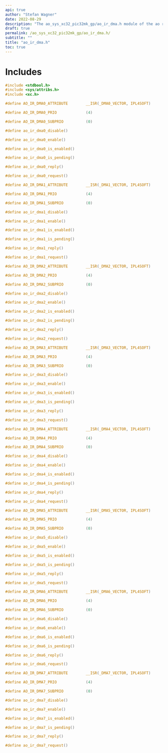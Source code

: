 ```yaml
---
api: true
author: "Stefan Wagner"
date: 2022-08-29
description: "The ao_sys_xc32_pic32mk_gp/ao_ir_dma.h module of the ao real-time operating system."
draft: true
permalink: /ao_sys_xc32_pic32mk_gp/ao_ir_dma.h/ 
subtitle: ""
title: "ao_ir_dma.h"
toc: true
---
```


# Includes

```c
#include <stdbool.h>
#include <sys/attribs.h>
#include <xc.h>
```

```c
#define AO_IR_DMA0_ATTRIBUTE        __ISR(_DMA0_VECTOR, IPL4SOFT)
```

```c
#define AO_IR_DMA0_PRIO             (4)
```

```c
#define AO_IR_DMA0_SUBPRIO          (0)
```

```c
#define ao_ir_dma0_disable()
```

```c
#define ao_ir_dma0_enable()
```

```c
#define ao_ir_dma0_is_enabled()
```

```c
#define ao_ir_dma0_is_pending()
```

```c
#define ao_ir_dma0_reply()
```

```c
#define ao_ir_dma0_request()
```

```c
#define AO_IR_DMA1_ATTRIBUTE        __ISR(_DMA1_VECTOR, IPL4SOFT)
```

```c
#define AO_IR_DMA1_PRIO             (4)
```

```c
#define AO_IR_DMA1_SUBPRIO          (0)
```

```c
#define ao_ir_dma1_disable()
```

```c
#define ao_ir_dma1_enable()
```

```c
#define ao_ir_dma1_is_enabled()
```

```c
#define ao_ir_dma1_is_pending()
```

```c
#define ao_ir_dma1_reply()
```

```c
#define ao_ir_dma1_request()
```

```c
#define AO_IR_DMA2_ATTRIBUTE        __ISR(_DMA2_VECTOR, IPL4SOFT)
```

```c
#define AO_IR_DMA2_PRIO             (4)
```

```c
#define AO_IR_DMA2_SUBPRIO          (0)
```

```c
#define ao_ir_dma2_disable()
```

```c
#define ao_ir_dma2_enable()
```

```c
#define ao_ir_dma2_is_enabled()
```

```c
#define ao_ir_dma2_is_pending()
```

```c
#define ao_ir_dma2_reply()
```

```c
#define ao_ir_dma2_request()
```

```c
#define AO_IR_DMA3_ATTRIBUTE        __ISR(_DMA3_VECTOR, IPL4SOFT)
```

```c
#define AO_IR_DMA3_PRIO             (4)
```

```c
#define AO_IR_DMA3_SUBPRIO          (0)
```

```c
#define ao_ir_dma3_disable()
```

```c
#define ao_ir_dma3_enable()
```

```c
#define ao_ir_dma3_is_enabled()
```

```c
#define ao_ir_dma3_is_pending()
```

```c
#define ao_ir_dma3_reply()
```

```c
#define ao_ir_dma3_request()
```

```c
#define AO_IR_DMA4_ATTRIBUTE        __ISR(_DMA4_VECTOR, IPL4SOFT)
```

```c
#define AO_IR_DMA4_PRIO             (4)
```

```c
#define AO_IR_DMA4_SUBPRIO          (0)
```

```c
#define ao_ir_dma4_disable()
```

```c
#define ao_ir_dma4_enable()
```

```c
#define ao_ir_dma4_is_enabled()
```

```c
#define ao_ir_dma4_is_pending()
```

```c
#define ao_ir_dma4_reply()
```

```c
#define ao_ir_dma4_request()
```

```c
#define AO_IR_DMA5_ATTRIBUTE        __ISR(_DMA5_VECTOR, IPL4SOFT)
```

```c
#define AO_IR_DMA5_PRIO             (4)
```

```c
#define AO_IR_DMA5_SUBPRIO          (0)
```

```c
#define ao_ir_dma5_disable()
```

```c
#define ao_ir_dma5_enable()
```

```c
#define ao_ir_dma5_is_enabled()
```

```c
#define ao_ir_dma5_is_pending()
```

```c
#define ao_ir_dma5_reply()
```

```c
#define ao_ir_dma5_request()
```

```c
#define AO_IR_DMA6_ATTRIBUTE        __ISR(_DMA6_VECTOR, IPL4SOFT)
```

```c
#define AO_IR_DMA6_PRIO             (4)
```

```c
#define AO_IR_DMA6_SUBPRIO          (0)
```

```c
#define ao_ir_dma6_disable()
```

```c
#define ao_ir_dma6_enable()
```

```c
#define ao_ir_dma6_is_enabled()
```

```c
#define ao_ir_dma6_is_pending()
```

```c
#define ao_ir_dma6_reply()
```

```c
#define ao_ir_dma6_request()
```

```c
#define AO_IR_DMA7_ATTRIBUTE        __ISR(_DMA7_VECTOR, IPL4SOFT)
```

```c
#define AO_IR_DMA7_PRIO             (4)
```

```c
#define AO_IR_DMA7_SUBPRIO          (0)
```

```c
#define ao_ir_dma7_disable()
```

```c
#define ao_ir_dma7_enable()
```

```c
#define ao_ir_dma7_is_enabled()
```

```c
#define ao_ir_dma7_is_pending()
```

```c
#define ao_ir_dma7_reply()
```

```c
#define ao_ir_dma7_request()
```

